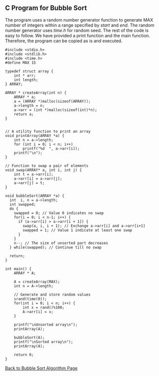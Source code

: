 ## C Program for Bubble Sort

The program uses a random number generator function to generate MAX number of integers within a 
range specified by <i>start</i> and <i>end</i>. The random number generator uses <i>time.h</i> for
random seed. The rest of the code is easy to follow. We have provided a print function and the 
main function. Therefore, the program can be copied as is and executed.

```
#include <stdio.h>
#include <stdlib.h>
#include <time.h>
#define MAX 15

typedef struct array {
    int * arr;
    int length;
} ARRAY;

ARRAY * createArray(int n) {
    ARRAY * a;
    a = (ARRAY *)malloc(sizeof(ARRAY));
    a->length = n;
    a->arr = (int *)malloc(sizeof(int)*n);
    return a;
}


// A utility function to print an array
void printArray(ARRAY *a) {
    int n = a->length;
	for (int i = 0; i < n; i++)
		printf("%d  ", a->arr[i]);
    printf("\n");
}

// Function to swap a pair of elements
void swap(ARRAY* a, int i, int j) {
	int t = a->arr[i];
	a->arr[i] = a->arr[j]; 
	a->arr[j] = t;
}

void bubbleSort(ARRAY *a) {
  int  i, n = a->length;
  int swapped;
  do { 
    swapped = 0; // Value 0 indicates no swap
    for(i = 0; i < n-1; i++) {
      if (a->arr[i] > a->arr[i + 1]) { 
        swap(a, i, i + 1); // Exchange a->arr[i] and a->arr[i+1]
        swapped = 1; // Value 1 indicate at least one swap
      }
    }
    n--; // The size of unsorted part decreases
  } while(swapped); // Continue till no swap

  return;
}

int main() {
    ARRAY * A;

    A = createArray(MAX);
    int n = A->length;
    
    // Generate and store random values
    srand(time(0));
    for(int i = 0; i < n; i++) {
        int x = rand()%100;
        A->arr[i] = x; 
    }
 
    printf("\nUnsorted array\n");
    printArray(A);

    bubbleSort(A);
    printf("\nSorted array\n");
    printArray(A);

    return 0;
}
```

[Back to Bubble Sort Algorithm Page](../../HTML/bubbleSortingAlgorithm.md)
